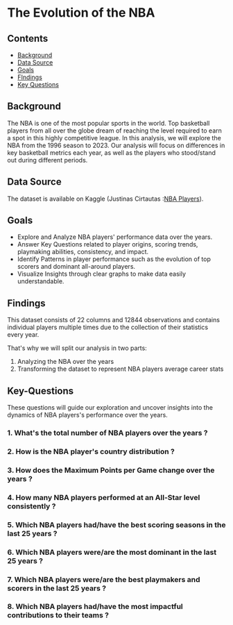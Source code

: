 # The Evolution of the NBA 

## Contents 
- [Background](#Background)
- [Data Source](#Data-Source)
- [Goals](#Goals)
- [FIndings](#Findings)
- [Key Questions](#Key-Questions)
  
## Background
The NBA is one of the most popular sports in the world. Top basketball players from all over the globe dream of reaching the level required to earn a spot in this highly competitive league.
In this analysis, we will explore the NBA from the 1996 season to 2023. Our analysis will focus on differences in key basketball metrics each year, as well as the players who stood/stand out during different periods.  

## Data Source
The dataset is available on Kaggle (Justinas Cirtautas :[NBA Players](https://www.kaggle.com/datasets/justinas/nba-players-data/data)).   

## Goals 
- Explore and Analyze NBA players' performance data over the years.
- Answer Key Questions related to player origins, scoring trends, playmaking abilities, consistency, and impact.
- Identify Patterns in player performance such as the evolution of top scorers and dominant all-around players.
- Visualize Insights through clear graphs to make data easily understandable.
  
## Findings
This dataset consists of  22 columns and 12844 observations and contains individual players multiple times due to the collection of their statistics every year.

That's why we will split our analysis in two parts:
1. Analyzing the NBA over the years
2. Transforming the dataset to represent NBA players average career stats

## Key-Questions
These questions will guide our exploration and uncover insights into the dynamics of NBA players's performance over the years. 

### 1. What's the total number of NBA players over the years ?
### 2. How is the NBA player's country distribution ?
### 3. How does the Maximum Points per Game change over the years ?
### 4. How many NBA players performed at an All-Star level consistently ?
### 5. Which NBA players had/have the best scoring seasons in the last 25 years ?
### 6. Which NBA players were/are the most dominant in the last 25 years ?
### 7. Which NBA players were/are the best playmakers and scorers in the last 25 years ?
### 8. Which NBA players had/have the most impactful contributions to their teams ?




